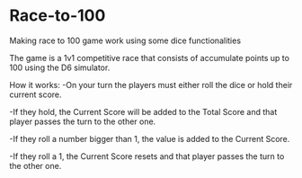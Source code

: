 # Race-to-100

Making race to 100 game work using some dice functionalities

The game is a 1v1 competitive race that consists of accumulate points up to 100 using the D6 simulator.

How it works:
-On your turn the players must either roll the dice or hold their current score.

-If they hold, the Current Score will be added to the Total Score and that player passes the turn to the other one.

-If they roll a number bigger than 1, the value is added to the Current Score.

-If they roll a 1, the Current Score resets and that player passes the turn to the other one.
